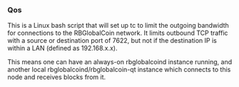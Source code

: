 ### Qos ###

This is a Linux bash script that will set up tc to limit the outgoing bandwidth for connections to the RBGlobalCoin network. It limits outbound TCP traffic with a source or destination port of 7622, but not if the destination IP is within a LAN (defined as 192.168.x.x).

This means one can have an always-on rbglobalcoind instance running, and another local rbglobalcoind/rbglobalcoin-qt instance which connects to this node and receives blocks from it.

